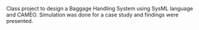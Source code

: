 Class project to design a Baggage Handling System using SysML language and CAMEO. Simulation was done for a case study and findings were presented.
